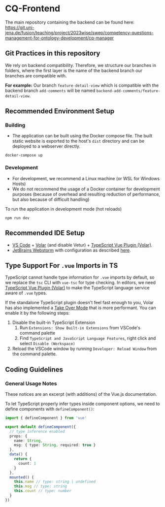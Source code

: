# CQ-Frontend

The main repository containing the backend can be found here: https://git.uni-jena.de/fusion/teaching/project/2023wise/swep/competency-questions-management-for-ontology-development/cq-manager

## Git Practices in this repository
We rely on backend compatibility. Therefore, we structure our branches in folders, where
the first layer is the name of the backend branch our branches are compatible with.

**For example:**
Our branch `feature-detail-view` which is compatible with the backend branch `add-comments`
will be named `backend-add-comments/feature-detail-view`. 

## Recommended Environment Setup

### Building
- The application can be built using the Docker compose file. The built static website is exported to the host's `dist` 
   directory and can be deployed to a webserver directly.

```shell
docker-compose up
```

### Development
- For development, we recommend a Linux machine (or WSL for Windows Hosts)
- We do not recommend the usage of a Docker container for development purposes (because of overhead and resulting 
   reduction of performance, but also because of difficult handling)

To run the application in development mode (hot reloads)
```shell
npm run dev
```

## Recommended IDE Setup

- [VS Code](https://code.visualstudio.com/) + [Volar](https://marketplace.visualstudio.com/items?itemName=Vue.volar) (and disable Vetur) + [TypeScript Vue Plugin (Volar)](https://marketplace.visualstudio.com/items?itemName=Vue.vscode-typescript-vue-plugin).
- [JetBrains Webstorm](https://www.jetbrains.com/webstorm/) with configuration as described [here](https://vuejs.org/guide/typescript/overview.html).

## Type Support For `.vue` Imports in TS

TypeScript cannot handle type information for `.vue` imports by default, so we replace the `tsc` CLI with `vue-tsc` for type checking. In editors, we need [TypeScript Vue Plugin (Volar)](https://marketplace.visualstudio.com/items?itemName=Vue.vscode-typescript-vue-plugin) to make the TypeScript language service aware of `.vue` types.

If the standalone TypeScript plugin doesn't feel fast enough to you, Volar has also implemented a [Take Over Mode](https://github.com/johnsoncodehk/volar/discussions/471#discussioncomment-1361669) that is more performant. You can enable it by the following steps:

1. Disable the built-in TypeScript Extension
   1. Run `Extensions: Show Built-in Extensions` from VSCode's command palette
   2. Find `TypeScript and JavaScript Language Features`, right click and select `Disable (Workspace)`
2. Reload the VSCode window by running `Developer: Reload Window` from the command palette.


## Coding Guidelines

### General Usage Notes
These notices are an excerpt (with additions) of the Vue.js documentation.

To let TypeScript properly infer types inside component options, we need to define components with `defineComponent()`:

```typescript
import { defineComponent } from 'vue'

export default defineComponent({
  // type inference enabled
  props: {
    name: String,
    msg: { type: String, required: true }
  },
  data() {
    return {
      count: 1
    }
  },
  mounted() {
    this.name // type: string | undefined
    this.msg // type: string
    this.count // type: number
  }
})
```